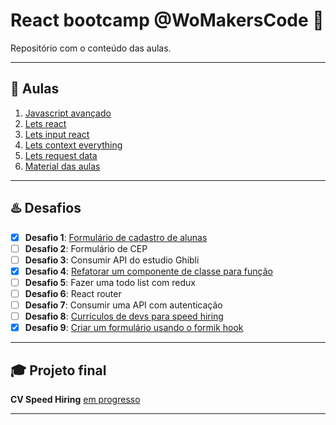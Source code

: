 # React bootcamp @WoMakersCode 💖

Repositório com o conteúdo das aulas.

---

## 🚀 Aulas

1.  [Javascript avançado](./aula-1-javascript-avancado)
2.  [Lets react](./aula-2-lets-react)
3.  [Lets input react](./aula-3-lets-input-react)
4.  [Lets context everything](./aula-4-lets-context-everything)
5.  [Lets request data](./aula-6-lets-request-data)
6.  [Material das aulas](./material-aulas)

---

## ♨️ Desafios

- [x] **Desafio 1**: [Formulário de cadastro de alunas](./desafios/form-cadastro-alunas)
- [ ] **Desafio 2**: Formulário de CEP
- [ ] **Desafio 3**: Consumir API do estudio Ghibli
- [x] **Desafio 4**: [Refatorar um componente de classe para função](./desafios/refatoracao-de-componente)
- [ ] **Desafio 5**: Fazer uma todo list com redux
- [ ] **Desafio 6**: React router
- [ ] **Desafio 7**: Consumir uma API com autenticação
- [ ] **Desafio 8**: [Currículos de devs para speed hiring](https://github.com/React-Bootcamp-WoMarkersCode/cv-speed-hiring)
- [x] **Desafio 9**: [Criar um formulário usando o formik hook](./desafios/formik-hooks)

---

## 🎓 Projeto final

**CV Speed Hiring** [em progresso](https://github.com/React-Bootcamp-WoMarkersCode/cv-speed-hiring)

---
